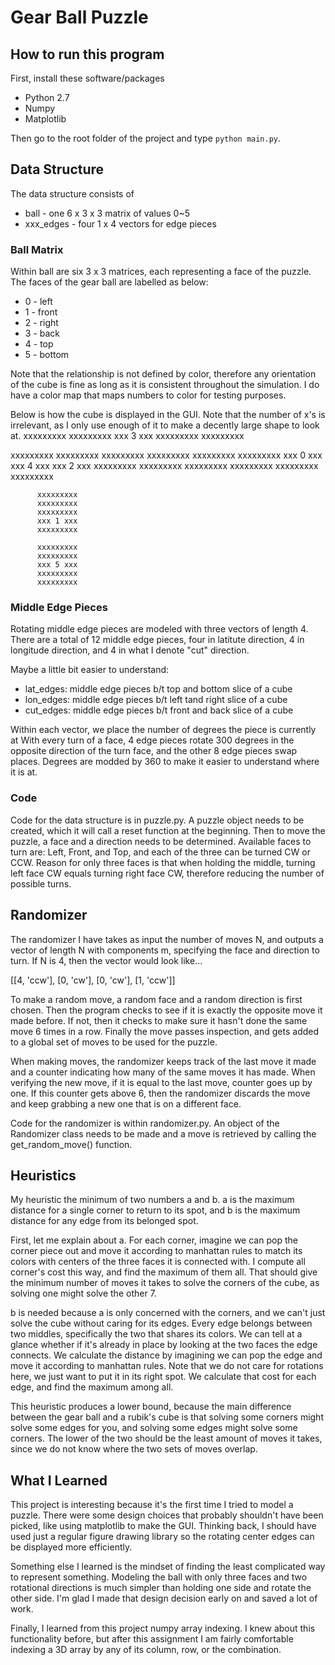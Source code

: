 # Gear Ball Puzzle #

## How to run this program ##
First, install these software/packages

* Python 2.7
* Numpy
* Matplotlib

Then go to the root folder of the project and type `python main.py`.

## Data Structure ##
The data structure consists of
* ball - one 6 x 3 x 3 matrix of values 0~5
* xxx_edges - four 1 x 4 vectors for edge pieces

### Ball Matrix ###
Within ball are six 3 x 3 matrices, each representing a face of the puzzle.
The faces of the gear ball are labelled as below:
* 0 - left
* 1 - front
* 2 - right
* 3 - back
* 4 - top
* 5 - bottom 

Note that the relationship is not defined by color, therefore any orientation
of the cube is fine as long as it is consistent throughout the simulation. I
do have a color map that maps numbers to color for testing purposes.

Below is how the cube is displayed in the GUI. Note that the number of x's is
irrelevant, as I only use enough of it to make a decently large shape to look
at.
          xxxxxxxxx
          xxxxxxxxx
          xxx 3 xxx
          xxxxxxxxx
          xxxxxxxxx

xxxxxxxxx xxxxxxxxx xxxxxxxxx
xxxxxxxxx xxxxxxxxx xxxxxxxxx
xxx 0 xxx xxx 4 xxx xxx 2 xxx
xxxxxxxxx xxxxxxxxx xxxxxxxxx
xxxxxxxxx xxxxxxxxx xxxxxxxxx

          xxxxxxxxx
          xxxxxxxxx
          xxxxxxxxx
          xxx 1 xxx
          xxxxxxxxx

          xxxxxxxxx
          xxxxxxxxx
          xxx 5 xxx
          xxxxxxxxx
          xxxxxxxxx

### Middle Edge Pieces ###
Rotating middle edge pieces are modeled with three vectors of length 4. There
are a total of 12 middle edge pieces, four in latitute direction, 4 in
longitude direction, and 4 in what I denote "cut" direction. 

Maybe a little bit easier to understand:
* lat_edges: middle edge pieces b/t top and bottom slice of a cube
* lon_edges: middle edge pieces b/t left tand right slice of a cube
* cut_edges: middle edge pieces b/t front and back slice of a cube

Within each vector, we place the number of degrees the piece is currently at
With every turn of a face, 4 edge pieces rotate 300 degrees in the
opposite direction of the turn face, and the other 8 edge pieces swap places.
Degrees are modded by 360 to make it easier to understand where it is at.

### Code ###
Code for the data structure is in puzzle.py. A puzzle object needs to be
created, which it will call a reset function at the beginning. Then to move
the puzzle, a face and a direction needs to be determined. Available faces to
turn are: Left, Front, and Top, and each of the three can be turned CW or CCW.
Reason for only three faces is that when holding the middle, turning left face
CW equals turning right face CW, therefore reducing the number of possible
turns.

## Randomizer ##
The randomizer I have takes as input the number of moves N, and outputs a
vector of length N with components m, specifying the face and direction to
turn. If N is 4, then the vector would look like...

[[4, 'ccw'], [0, 'cw'], [0, 'cw'], [1, 'ccw']]

To make a random move, a random face and a random direction is first chosen.
Then the program checks to see if it is exactly the opposite move it made
before. If not, then it checks to make sure it hasn't done the same move 6
times in a row. Finally the move passes inspection, and gets added to a global
set of moves to be used for the puzzle.

When making moves, the randomizer keeps track of the last move it made and
a counter indicating how many of the same moves it has made. When verifying
the new move, if it is equal to the last move, counter goes up by one. If this
counter gets above 6, then the randomizer discards the move and keep grabbing
a new one that is on a different face.

Code for the randomizer is within randomizer.py. An object of the Randomizer
class needs to be made and a move is retrieved by calling the
get_random_move() function.

## Heuristics ##
My heuristic the minimum of two numbers a and b. a is the maximum distance for a
single corner to return to its spot, and b is the maximum distance for any edge
from its belonged spot.

First, let me explain about a. For each corner, imagine we can pop the corner
piece out and move it according to manhattan rules to match its colors with
centers of the three faces it is connected with. I compute all corner's cost this 
way, and find the maximum of them all.  That should give the minimum number of 
moves it takes to solve the corners of the cube, as solving one might solve the 
other 7.

b is needed because a is only concerned with the corners, and we can't just
solve the cube without caring for its edges. Every edge belongs between two
middles, specifically the two that shares its colors.  We can tell at a glance
whether if it's already in place by looking at the two faces the edge
connects. We calculate the distance by imagining we can pop the edge and move
it according to manhattan rules. Note that we do not care for rotations here,
we just want to put it in its right spot. We calculate that cost for each
edge, and find the maximum among all.

This heuristic produces a lower bound, because the main difference between the
gear ball and a rubik's cube is that solving some corners might solve some
edges for you, and solving some edges might solve some corners. The lower of
the two should be the least amount of moves it takes, since we do not know
where the two sets of moves overlap.

## What I Learned ##
This project is interesting because it's the first time I tried to model a
puzzle. There were some design choices that probably shouldn't have been
picked, like using matplotlib to make the GUI. Thinking back, I should have
used just a regular figure drawing library so the rotating center edges can be
displayed more efficiently.

Something else I learned is the mindset of finding the least complicated way
to represent something. Modeling the ball with only three faces and two
rotational directions is much simpler than holding one side and rotate the
other side. I'm glad I made that design decision early on and saved a lot of
work.

Finally, I learned from this project numpy array indexing. I knew about this
functionality before, but after this assignment I am fairly comfortable
indexing a 3D array by any of its column, row, or the combination.

